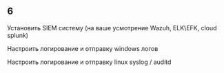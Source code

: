 ## 6

Установить SIEM систему (на ваше усмотрение Wazuh, ELK\EFK, cloud splunk)

Настроить логирование и отправку windows  логов

Настроить логирование и отправку linux syslog / auditd 

